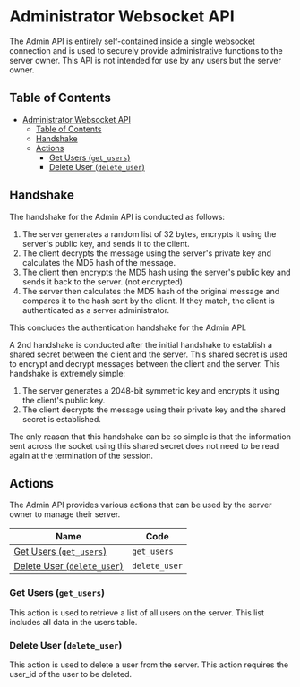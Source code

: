 # Administrator Websocket API

The Admin API is entirely self-contained inside a single websocket connection and is used to securely provide
administrative functions to the server owner. This API is not intended for use by any users but the server owner.

## Table of Contents

<!-- TOC -->
* [Administrator Websocket API](#administrator-websocket-api)
  * [Table of Contents](#table-of-contents)
  * [Handshake](#handshake)
  * [Actions](#actions)
    * [Get Users (`get_users`)](#get-users-get_users)
    * [Delete User (`delete_user`)](#delete-user-delete_user)
<!-- TOC -->

## Handshake

The handshake for the Admin API is conducted as follows:

1. The server generates a random list of 32 bytes, encrypts it using the server's public key, and sends it to the
   client.
2. The client decrypts the message using the server's private key and calculates the MD5 hash of the message.
3. The client then encrypts the MD5 hash using the server's public key and sends it back to the server. (not encrypted)
4. The server then calculates the MD5 hash of the original message and compares it to the hash sent by the client. If
   they match, the client is authenticated as a server administrator.

This concludes the authentication handshake for the Admin API.

A 2nd handshake is conducted after the initial handshake to establish a shared secret between the client and the server.
This shared secret is used to encrypt and decrypt messages between the client and the server. This handshake is
extremely simple:

1. The server generates a 2048-bit symmetric key and encrypts it using the client's public key.
2. The client decrypts the message using their private key and the shared secret is established.

The only reason that this handshake can be so simple is that the information sent across the socket using this shared
secret does not need to be read again at the termination of the session.

## Actions

The Admin API provides various actions that can be used by the server owner to manage their server.

| Name                                                    | Code          |
|---------------------------------------------------------|---------------|
| [Get Users (`get_users`)](#get-users-get_users)         | `get_users`   |
| [Delete User (`delete_user`)](#delete-user-delete_user) | `delete_user` |

### Get Users (`get_users`)

This action is used to retrieve a list of all users on the server. This list includes all data in the users table.

### Delete User (`delete_user`)

This action is used to delete a user from the server. This action requires the user_id of the user to be deleted.
